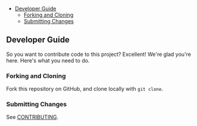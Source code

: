 - [Developer Guide](#developer-guide)
  - [Forking and Cloning](#forking-and-cloning)
  - [Submitting Changes](#submitting-changes)

## Developer Guide

So you want to contribute code to this project? Excellent! We're glad you're here. Here's what you need to do.

### Forking and Cloning

Fork this repository on GitHub, and clone locally with `git clone`.

### Submitting Changes

See [CONTRIBUTING](CONTRIBUTING.md).
